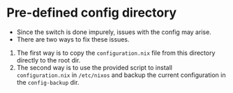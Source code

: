 # Pre-defined config directory

* Since the switch is done impurely, issues with the config may arise.
* There are two ways to fix these issues.

1. The first way is to copy the ``configuration.nix`` file from this directory directly to the root dir.
2. The second way is to use the provided script to install ``configuration.nix`` in ``/etc/nixos`` and backup the current configuration in the ``config-backup`` dir.
